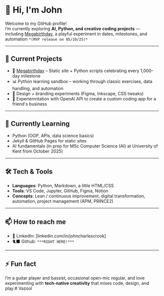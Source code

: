 
# 👋 Hi, I'm John  

Welcome to my GitHub profile!  
I’m currently exploring **AI, Python, and creative coding projects** — including [Megabirthday](https://megabirthday.me), a playful experiment in dates, milestones, and automation `*(MVP release on 05/10/25)*`

---

## 🔭 Current Projects
- 🎂 [Megabirthday](https://github.com/Vazool/megabirthday) – Static site + Python scripts celebrating every 1,000-day milestone
- 📊 Python learning sandbox – working through classic exercises, data handling, and automation
- 🎨 Design + branding experiments (Figma, Inkscape, CSS tweaks)
- 💬 Experiemntation with OpenAI API to create a custom coding app for a friend's business

---

## 🌱 Currently Learning
- Python (OOP, APIs, data science basics)
- Jekyll & GitHub Pages for static sites
- AI fundamentals (in prep for MSc Computer Science (AI) at University of Kent from October 2025)

---

## 🛠️ Tech & Tools
- **Languages**: Python, Markdown, a little HTML/CSS  
- **Tools**: VS Code, Jupyter, GitHub, Figma, Notion  
- **Concepts**: Lean / continuous improvement, digital transformation, automation, project management (APM, PRINCE2)

---

## 📫 How to reach me
- 💼 LinkedIn: [linkedin.com/in/johncharlescrook]  
- 🐈‍⬛ Github: `***RIGHT HERE!***`
---

## ⚡ Fun fact
I’m a guitar player and bassist, occasional open-mic regular, and love experimenting with **tech-native creativity** that mixes code, design, and play.#   V a z o o l 
 
 
